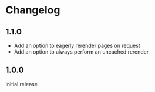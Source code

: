 # Changelog

## 1.1.0

- Add an option to eagerly rerender pages on request
- Add an option to always perform an uncached rerender

## 1.0.0

Initial release
